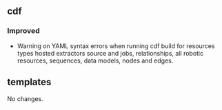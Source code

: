 ## cdf 

### Improved

- Warning on YAML syntax errors when running cdf build for resources
types hosted extractors source and jobs, relationships, all robotic
resources, sequences, data models, nodes and edges.

## templates

No changes.